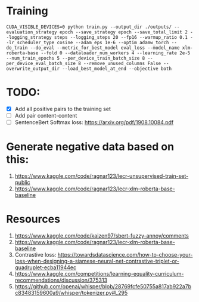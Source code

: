 # Training
```
CUDA_VISIBLE_DEVICES=0 python train.py --output_dir ./outputs/ --evaluation_strategy epoch --save_strategy epoch --save_total_limit 2 --logging_strategy steps --logging_steps 20 --fp16 --warmup_ratio 0.1 --lr_scheduler_type cosine --adam_eps 1e-6 --optim adamw_torch --do_train --do_eval --metric_for_best_model eval_loss --model_name xlm-roberta-base --fold 0 --dataloader_num_workers 4 --learning_rate 2e-5 --num_train_epochs 5 --per_device_train_batch_size 8 --per_device_eval_batch_size 8 --remove_unused_columns False --overwrite_output_dir --load_best_model_at_end --objective both
```

# TODO:
- [x] Add all positive pairs to the training set
- [ ] Add pair content-content
- [ ] SentenceBert Softmax loss: https://arxiv.org/pdf/1908.10084.pdf

# Generate negative data based on this:
1. https://www.kaggle.com/code/ragnar123/lecr-unsupervised-train-set-public
2. https://www.kaggle.com/code/ragnar123/lecr-xlm-roberta-base-baseline

# Resources
1. https://www.kaggle.com/code/kaizen97/sbert-fuzzy-annoy/comments
2. https://www.kaggle.com/code/ragnar123/lecr-xlm-roberta-base-baseline
3. Contrastive loss: https://towardsdatascience.com/how-to-choose-your-loss-when-designing-a-siamese-neural-net-contrastive-triplet-or-quadruplet-ecba11944ec
4. https://www.kaggle.com/competitions/learning-equality-curriculum-recommendations/discussion/375313
5. https://github.com/openai/whisper/blob/28769fcfe50755a817ab922a7bc83483159600a9/whisper/tokenizer.py#L295